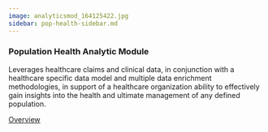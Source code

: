 ```yaml
---
image: analyticsmod_164125422.jpg
sidebar: pop-health-sidebar.md
---
```


### Population Health Analytic Module

Leverages healthcare claims and clinical data, in conjunction with a healthcare specific data model and multiple data enrichment methodologies, in support of a healthcare organization ability to effectively gain insights into the health and ultimate management of any defined population.

[Overview]

[Overview]: /solutions/population-health-analytics.html
